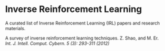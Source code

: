 # Inverse Reinforcement Learning
A curated list of Inverse Reinforcement Learning (IRL) papers and research materials.

A survey of inverse reinforcement learning techniques. Z. Shao, and M. Er. *Int. J. Intell. Comput. Cybern. 5 (3): 293-311 (2012)*
